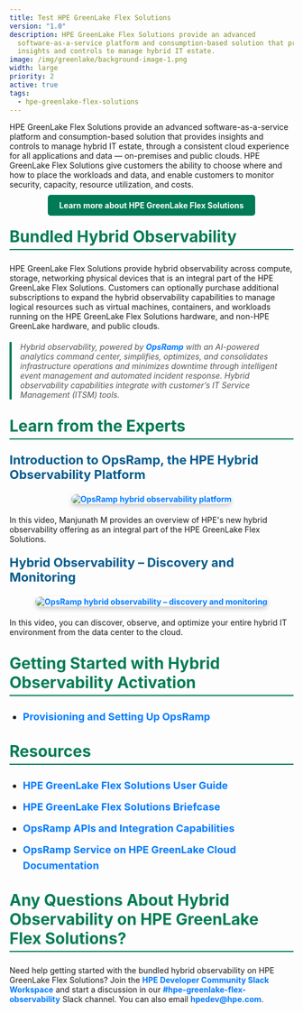 ```yaml
---
title: Test HPE GreenLake Flex Solutions
version: "1.0"
description: HPE GreenLake Flex Solutions provide an advanced
  software-as-a-service platform and consumption-based solution that provides
  insights and controls to manage hybrid IT estate.
image: /img/greenlake/background-image-1.png
width: large
priority: 2
active: true
tags:
  - hpe-greenlake-flex-solutions
---
```

<style>
li {
   font-size: 18px;
   line-height: 28px;
   max-width: none;
   margin-bottom: 10px;
}
h2 {
   color: #007B55;
   font-size: 28px;
   margin-top: 30px;
   border-bottom: 2px solid #007B55;
   padding-bottom: 5px;
}
h3 {
   color: #005A8C;
   font-size: 22px;
   margin-top: 20px;
}
a {
   color: #007BFF;
   text-decoration: none;
   font-weight: bold;
}
a:hover {
   text-decoration: underline;
}
blockquote {
   font-style: italic;
   color: #555;
   border-left: 4px solid #007B55;
   padding-left: 15px;
   margin: 20px 0;
}
</style>

HPE GreenLake Flex Solutions provide an advanced software-as-a-service platform and consumption-based solution that provides insights and controls to manage hybrid IT estate, through a consistent cloud experience for all applications and data — on-premises and public clouds. HPE GreenLake Flex Solutions give customers the ability to choose where and how to place the workloads and data, and enable customers to monitor security, capacity, resource utilization, and costs.

<div style="text-align: center; margin: 20px 0;">
  <a href="https://www.hpe.com/us/en/hpe-greenlake-flex-solutions.html" style="background-color: #007B55; color: white; padding: 10px 20px; border-radius: 5px; text-decoration: none;">Learn more about HPE GreenLake Flex Solutions</a>
</div>

## Bundled Hybrid Observability

HPE GreenLake Flex Solutions provide hybrid observability across compute, storage, networking physical devices that is an integral part of the HPE GreenLake Flex Solutions. Customers can optionally purchase additional subscriptions to expand the hybrid observability capabilities to manage logical resources such as virtual machines, containers, and workloads running on the HPE GreenLake Flex Solutions hardware, and non-HPE GreenLake hardware, and public clouds.

> Hybrid observability, powered by [OpsRamp](https://www.hpe.com/us/en/opsramp.html) with an AI-powered analytics command center, simplifies, optimizes, and consolidates infrastructure operations and minimizes downtime through intelligent event management and automated incident response. Hybrid observability capabilities integrate with customer’s IT Service Management (ITSM) tools.

## Learn from the Experts

### Introduction to OpsRamp, the HPE Hybrid Observability Platform

<div style="text-align: center; margin: 20px 0;">
  <a href="https://www.youtube.com/watch?v=3Jp4MbsNydM">
    <img src="https://img.youtube.com/vi/3Jp4MbsNydM/hqdefault.jpg" alt="OpsRamp hybrid observability platform" style="border-radius: 10px; box-shadow: 0 4px 8px rgba(0, 0, 0, 0.2);">
  </a>
</div>

In this video, Manjunath M provides an overview of HPE's new hybrid observability offering as an integral part of the HPE GreenLake Flex Solutions.

### Hybrid Observability – Discovery and Monitoring

<div style="text-align: center; margin: 20px 0;">
  <a href="https://www.youtube.com/watch?v=OL_NxwHUIIw">
    <img src="https://img.youtube.com/vi/OL_NxwHUIIw/hqdefault.jpg" alt="OpsRamp hybrid observability – discovery and monitoring" style="border-radius: 10px; box-shadow: 0 4px 8px rgba(0, 0, 0, 0.2);">
  </a>
</div>

In this video, you can discover, observe, and optimize your entire hybrid IT environment from the data center to the cloud.

## Getting Started with Hybrid Observability Activation

- [Provisioning and Setting Up OpsRamp](https://support.hpe.com/hpesc/public/docDisplay?docId=a00120892en_us&page=GUID-9EDAAB42-9182-488D-A06F-6E8CB4BFAB60.html&docLocale=en_US)

## Resources

<ul>
  <li><a href="https://support.hpe.com/hpesc/public/docDisplay?docId=a00092451en_us">HPE GreenLake Flex Solutions User Guide</a></li>
  <li><a href="https://www.hpe.com/psnow/doc/a50010620enw?jumpid=in_pdfviewer-psnow">HPE GreenLake Flex Solutions Briefcase</a></li>
  <li><a href="https://developer.hpe.com/platform/hpe-opsramp/home/">OpsRamp APIs and Integration Capabilities</a></li>
  <li><a href="https://glp.docs.opsramp.com/">OpsRamp Service on HPE GreenLake Cloud Documentation</a></li>
</ul>

## Any Questions About Hybrid Observability on HPE GreenLake Flex Solutions?

Need help getting started with the bundled hybrid observability on HPE GreenLake Flex Solutions? Join the [HPE Developer Community Slack Workspace](https://developer.hpe.com/slack-signup/) and start a discussion in our [#hpe-greenlake-flex-observability](https://hpedev.slack.com/archives/C08K4GV7YN5) Slack channel. You can also email [hpedev@hpe.com](mailto:hpedev@hpe.com).